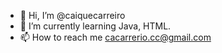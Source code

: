 - 👋 Hi, I’m @caiquecarreiro
- 🌱 I’m currently learning Java, HTML.
- 📫 How to reach me cacarrerio.cc@gmail.com
